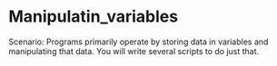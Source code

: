 # Manipulatin_variables
Scenario: Programs primarily operate by storing data in variables and manipulating that data.  You will write several scripts to do just that.
